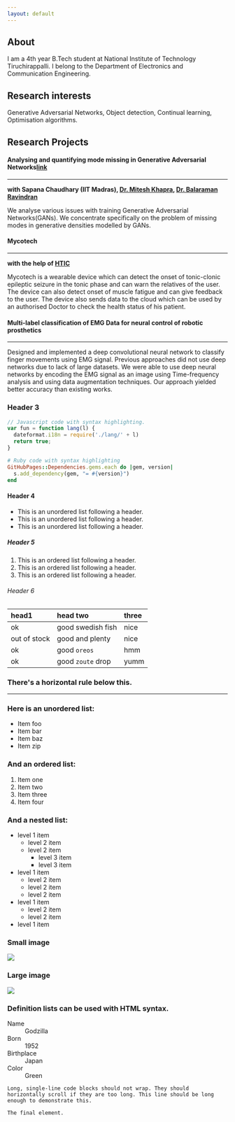 ```yaml
---
layout: default
---
```


## [](#header-1)About

I am a 4th year B.Tech student at National Institute of Technology Tiruchirappalli. I belong to the Department of Electronics and Communication Engineering.
## [](#header-2)Research interests

Generative Adversarial Networks, Object detection, Continual learning, Optimisation algorithms.

## Research Projects

#### Analysing and quantifying mode missing in Generative Adversarial Networks[link](https://rahulvallivel.github.io/Analysing-Mode-missing/)
___

**with Sapana Chaudhary (IIT Madras), [Dr. Mitesh Khapra](https://www.cse.iitm.ac.in/~miteshk/), [Dr. Balaraman Ravindran](http://www.cse.iitm.ac.in/~ravi/)**

We analyse various issues with training Generative Adversarial Networks(GANs). We concentrate specifically on the problem of missing modes in generative densities modelled by GANs.

#### Mycotech
___

**with the help of [HTIC](https://htic.iitm.ac.in/index.html)**

Mycotech is a wearable device which can detect the onset of tonic-clonic epileptic seizure in the tonic phase and can warn the relatives of the user. The device can also detect onset of muscle fatigue and can give feedback to the user. The device also sends data to the cloud which can be used by an authorised Doctor to check the health status of his patient.

#### Multi-label classification of EMG Data for neural control of robotic prosthetics
___

Designed and implemented a deep convolutional neural network to classify finger movements using EMG signal. Previous approaches did not use deep networks due to lack of large datasets. We were able to use deep neural networks by encoding the EMG signal as an image using Time-frequency analysis and using data augmentation techniques. Our approach yielded better accuracy than existing works.

### [](#header-3)Header 3

```js
// Javascript code with syntax highlighting.
var fun = function lang(l) {
  dateformat.i18n = require('./lang/' + l)
  return true;
}
```

```ruby
# Ruby code with syntax highlighting
GitHubPages::Dependencies.gems.each do |gem, version|
  s.add_dependency(gem, "= #{version}")
end
```

#### [](#header-4)Header 4

*   This is an unordered list following a header.
*   This is an unordered list following a header.
*   This is an unordered list following a header.

##### [](#header-5)Header 5

1.  This is an ordered list following a header.
2.  This is an ordered list following a header.
3.  This is an ordered list following a header.

###### [](#header-6)Header 6

| head1        | head two          | three |
|:-------------|:------------------|:------|
| ok           | good swedish fish | nice  |
| out of stock | good and plenty   | nice  |
| ok           | good `oreos`      | hmm   |
| ok           | good `zoute` drop | yumm  |

### There's a horizontal rule below this.

* * *

### Here is an unordered list:

*   Item foo
*   Item bar
*   Item baz
*   Item zip

### And an ordered list:

1.  Item one
1.  Item two
1.  Item three
1.  Item four

### And a nested list:

- level 1 item
  - level 2 item
  - level 2 item
    - level 3 item
    - level 3 item
- level 1 item
  - level 2 item
  - level 2 item
  - level 2 item
- level 1 item
  - level 2 item
  - level 2 item
- level 1 item

### Small image

![](https://assets-cdn.github.com/images/icons/emoji/octocat.png)

### Large image

![](https://guides.github.com/activities/hello-world/branching.png)


### Definition lists can be used with HTML syntax.

<dl>
<dt>Name</dt>
<dd>Godzilla</dd>
<dt>Born</dt>
<dd>1952</dd>
<dt>Birthplace</dt>
<dd>Japan</dd>
<dt>Color</dt>
<dd>Green</dd>
</dl>

```
Long, single-line code blocks should not wrap. They should horizontally scroll if they are too long. This line should be long enough to demonstrate this.
```

```
The final element.
```
